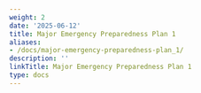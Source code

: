 ```yaml
---
weight: 2
date: '2025-06-12'
title: Major Emergency Preparedness Plan 1
aliases:
- /docs/major-emergency-preparedness-plan_1/
description: ''
linkTitle: Major Emergency Preparedness Plan 1
type: docs
---
```


